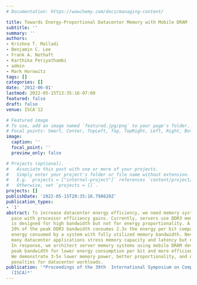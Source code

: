 ```yaml
---
# Documentation: https://wowchemy.com/docs/managing-content/

title: Towards Energy-Proportional Datacenter Memory with Mobile DRAM
subtitle: ''
summary: ''
authors:
- Krishna T. Malladi
- Benjamin C. Lee
- Frank A. Nothaft
- Karthika Periyathambi
- admin
- Mark Horowitz
tags: []
categories: []
date: '2012-06-01'
lastmod: 2022-05-15T13:35:16-07:00
featured: false
draft: false
venue: ISCA'12

# Featured image
# To use, add an image named `featured.jpg/png` to your page's folder.
# Focal points: Smart, Center, TopLeft, Top, TopRight, Left, Right, BottomLeft, Bottom, BottomRight.
image:
  caption: ''
  focal_point: ''
  preview_only: false

# Projects (optional).
#   Associate this post with one or more of your projects.
#   Simply enter your project's folder or file name without extension.
#   E.g. `projects = ["internal-project"]` references `content/project/deep-learning/index.md`.
#   Otherwise, set `projects = []`.
projects: []
publishDate: '2022-05-15T20:35:16.798620Z'
publication_types:
- '1'
abstract: To increase datacenter energy efficiency, we need memory systems that keep
  pace with processor efficiency gains. Currently, servers use DDR3 memory, which
  is designed for high bandwidth but not for energy proportionality. A system using
  20% of the peak DDR3 bandwidth consumes 2.3x the energy per bit compared to the
  energy consumed by a system with fully utilized memory bandwidth. Nevertheless,
  many datacenter applications stress memory capacity and latency but not memory bandwidth.
  In response, we architect server memory systems using mobile DRAM devices, trading
  peak bandwidth for lower energy consumption per bit and more efficient idle modes.
  We demonstrate 3-5x lower memory power, better proportionality, and negligible performance
  penalties for datacenter workloads.
publication: '*Proceedings of the 39th  International Symposium on Computer Architecture
  (ISCA)*'
---
```

